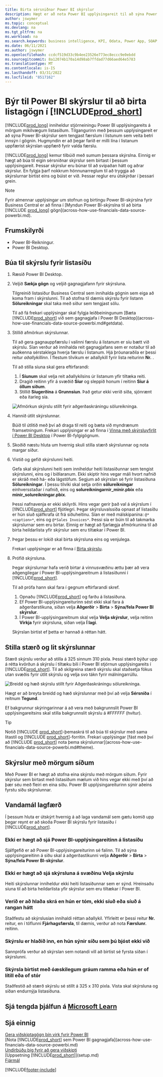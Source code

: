 ```yaml
---
title: Birta sérsniðnar Power BI skýrslur
description: Hægt er að nota Power BI upplýsingareit til að sýna Power BI skýrslur og öðlast betri innsýn í færslugögn í mikilvægum listum.
author: jswymer
ms.topic: conceptual
ms.devlang: na
ms.tgt_pltfrm: na
ms.workload: na
ms.search.keywords: business intelligence, KPI, Odata, Power App, SOAP, analysis
ms.date: 06/11/2021
ms.author: jswymer
ms.openlocfilehash: ccdcf519d33c9b4ee23526e773ec8eccc9e0ebdd
ms.sourcegitcommit: 8a12074b170a14d98ab7ffdad77d66aed64e5783
ms.translationtype: MT
ms.contentlocale: is-IS
ms.lasthandoff: 03/31/2022
ms.locfileid: "8517162"
---
```

# <a name="creating-power-bi-reports-for-displaying-list-data-in-prod_short"></a>Býr til Power BI skýrslur til að birta listagögn í [!INCLUDE[prod_short](includes/prod_short.md)]

[!INCLUDE[prod_long](includes/prod_long.md)] inniheldur stjórneiningu Power BI upplýsingareits á mörgum mikilvægum listasíðum. Tilgangurinn með þessum upplýsingareit er að sýna Power BI-skýrslur sem tengjast færslum í listunum sem veita betri innsýn í gögnin. Hugmyndin er að þegar farið er milli lína í listanum uppfærist skýrslan uppfærð fyrir valda færslu.

[!INCLUDE[prod_long](includes/prod_long.md)] kemur tilbúið með sumum þessara skýrslna. Einnig er hægt að búa til eigin sérsniðnar skýrslur sem birtast í þessum upplýsingareit. Þessar skýrslur eru búnar til að svipaðan hátt og aðrar skýrslur. En fylgja þarf nokkrum hönnunarreglum til að tryggja að skýrslurnar birtist eins og búist er við. Þessar reglur eru útskýrðar í þessari grein.

> [!NOTE]
> Fyrir almennar upplýsingar um stofnun og birtingu Power BI-skýrslna fyrir Business Central er að finna í [Myndun Power BI-skýrslna til að birta [!INCLUDE [prod_long](includes/prod_long.md)] gögn](across-how-use-financials-data-source-powerbi.md). 

## <a name="prerequisites"></a>Frumskilyrði

- Power BI-Reikningur.
- Power BI Desktop.

<!-- 
For more information about getting started, see [Use [!INCLUDE[prod_short](includes/prod_short.md)] as a Power BI Data Source](across-how-use-financials-data-source-powerbi.md).-->

## <a name="create-a-report-for-a-list-page"></a>Búa til skýrslu fyrir listasíðu

1. Ræsið Power BI Desktop.
2. Veljið **Sækja gögn** og veljið gagnagjafann fyrir skýrsluna.

    Tilgreinið listasíður Business Central sem innihalda gögnin sem eiga að koma fram í skýrslunni. Til að stofna til dæmis skýrslu fyrir listann **Sölureikningar** skal taka með síður sem tengjast sölu.

    Til að fá frekari upplýsingar skal fylgja leiðbeiningunum [Bæta [!INCLUDE[prod_short](includes/prod_short.md)] við sem gagnagjafa í Power BI Desktop](across-how-use-financials-data-source-powerbi.md#getdata).

3. Stillið afmörkun skýrslunnar.

    Til að gera gagnauppfærslu í valinni færslu á listanum er síu bætt við skýrslu. Sían verður að innihalda reit gagnagjafans sem er notaður til að auðkenna sérstaklega hverja færslu í listanum. Hjá þróunaraðila er þessi reitur *aðallykillinn*. Í flestum tilvikum er aðallykill fyrir lista reiturinn **Nr.** .

    Til að stilla síuna skal gera eftirfarandi:

    1. Í **Síunum** skal velja reit aðallykilsins úr listanum yfir tiltæka reiti.
    2. Dragið reitinn yfir á svæðið **Síur** og sleppið honum í reitinn **Síur á öllum síðum**.
    3. Stillið **Síugerðina** á **Grunnsíun**. Það getur ekki verið síða, sjónrænt eða ítarleg sía.

    ![Afmörkun skýrslu stillt fyrir aðgerðaskráningu sölureikninga.](./media/across-how-use-powerbi-reports-factbox/financials-powerbi-report-filter-v3.png)
4. Hannið útlit skýrslunnar.

    Búið til útlitið með því að draga til reiti og bæta við myndrænum framsetningum. Frekari upplýsingar er að finna í [Vinna með skýrsluyfirlit í Power BI Desktop](/power-bi/create-reports/desktop-report-view) í Power BI-fylgigögnum.

5. Skoðið næstu hluta um hvernig skuli stilla stærð skýrslunnar og nota margar síður.

6. Vistið og gefið skýrslunni heiti.

    Gefa skal skýrslunni heiti sem inniheldur heiti listasíðunnar sem tengist skýrslunni, eins og í biðlaranum. Ekki skiptir hins vegar máli hvort nafnið er skráð með há- eða lágstöfum. Segjum að skýrslan sé fyrir listasíðuna **Sölureikningar**. Í þessu tilviki skal setja orðin **sölureikningar** einhversstaðar í nafnið, eins og **solureikningarnir_minir.pbix** eða **minir_solureikningar.pbix**.

    Þessi nafnavenja er ekki skilyrði. Hins vegar gerir það val á skýrslum í [!INCLUDE[prod_short](includes/prod_short.md)] fljótlegri. Þegar skýrsluvalssíða opnast af listasíðu er hún síuð sjálfkrafa út frá síðuheitinu. Sían er með málskipanina: `@*<caption>*`, eins og `@*Sales Invoices*`. Þessi sía er búin til að takmarka skýrslurnar sem eru birtar. Einnig er hægt að fjarlægja afmörkunina til að birta heildarlista yfir skýrslur sem eru tiltækar í Power BI.

7. Þegar þessu er lokið skal birta skýrsluna eins og venjulega.

    Frekari upplýsingar er að finna í [Birta skýrslu](across-how-use-financials-data-source-powerbi.md#publish-reports).

8. Prófið skýrsluna.

    Þegar skýrslurnar hafa verið birtar á vinnusvæðinu ættu þær að vera aðgengilegar í Power BI-upplýsingareitnum á listasíðunni í [!INCLUDE[prod_short](includes/prod_short.md)].

    Til að prófa hann skal fara í gegnum eftirfarandi skref.

    1. Opnaðu [!INCLUDE[prod_short](includes/prod_short.md)] og farðu á listasíðuna.
    2. Ef Power BI-upplýsingareiturinn sést ekki skal fara á aðgerðarstikuna, síðan velja **Aðgerðir** > **Birta** > **Sýna/fela Power BI skýrslur**.
    3. Í Power BI-upplýsingareitnum skal velja **Velja skýrslur**, velja reitinn **Virkja** fyrir skýrsluna, síðan velja **Í lagi**.

    Skýrslan birtist ef þetta er hannað á réttan hátt.  

## <a name="set-the-report-size-and-color"></a>Stilla stærð og lit skýrslunnar

Stærð skýrslu verður að stilla á 325 sinnum 310 pixla. Þessi stærð býður upp á rétta kvörðun á skýrslu í tiltæku bili í Power BI stjórnun upplýsingareits í [!INCLUDE[prod_short](includes/prod_short.md)]. Til að skilgreina stærð skýrslu skal staðsetja fókus utan svæðis fyrir útlit skýrslu og velja svo tákn fyrir málningarrúllu.

![Breidd og hæð skýrslu stillt fyrir Aðgerðaskráningu sölureikninga.](./media/across-how-use-powerbi-reports-factbox/financials-powerbi-report-sizing-v3.png)

Hægt er að breyta breidd og hæð skýrslunnar með því að velja **Sérsníða** í reitnum **Tegund**.

Ef bakgrunnur skýringarinnar á að vera með bakgrunnslit Power BI upplýsingareitsins skal stilla bakgrunnslit skýrslu á *#FFFFFF* (hvítur). 

> [!TIP]
> Notið [!INCLUDE [prod_short](includes/prod_short.md)]-þemaskrá til að búa til skýrslur með sama litastíl og [!INCLUDE [prod_short](includes/prod_short.md)]-forritin. Frekari upplýsingar [fást með því að [!INCLUDE [prod_short](includes/prod_short.md)] nota þema skýrslunnar](across-how-use-financials-data-source-powerbi.md#theme).

## <a name="reports-with-multiple-pages"></a>Skýrslur með mörgum síðum

Með Power BI er hægt að stofna eina skýrslu með mörgum síðum. Fyrir skýrslur sem birtast með listasíðum mælum við hins vegar ekki með því að þær séu með fleiri en eina síðu. Power BI upplýsingareiturinn sýnir aðeins fyrstu síðu skýrslunnar.

## <a name="fixing-problems"></a>Vandamál lagfærð

Í þessum hluta er útskýrt hvernig á að laga vandamál sem gætu komið upp þegar reynt er að skoða Power BI skýrslu fyrir listasíðu í [!INCLUDE[prod_short](includes/prod_short.md)].  

### <a name="you-cant-see-the-power-bi-factbox-on-a-list-page"></a>Ekki er hægt að sjá Power BI-upplýsingareitinn á listasíðu

Sjálfgefið er að Power BI-upplýsingareiturinn sé falinn. Til að sýna upplýsingareitinn á síðu skal á aðgerðastikunni velja **Aðgerðir** > **Birta** > **Sýna/fela Power BI-skýrslur**.

### <a name="you-cant-see-the-report-in-the-select-report-pane"></a>Ekki er hægt að sjá skýrsluna á svæðinu Velja skýrslu

Heiti skýrslunnar inniheldur ekki heiti listasíðunnar sem er sýnd. Hreinsaðu síuna til að birta heildarlista yfir skýrslur sem eru tiltækar í Power BI.  

### <a name="report-is-loaded-but-blank-not-filtered-or-filtered-incorrectly"></a>Verið er að hlaða skrá en hún er tóm, ekki síuð eða síuð á rangan hátt

Staðfestu að skýrslusían innihaldi réttan aðallykil. Yfirleitt er þessi reitur **Nr.** reitur, en í töflunni **Fjárhagsfærsla**, til dæmis, verður að nota **Færslunr.** reitinn.

### <a name="report-is-loaded-but-it-shows-a-page-you-didnt-expect"></a>Skýrslu er hlaðið inn, en hún sýnir síðu sem þú bjóst ekki við

Sannprófa verður að skýrslan sem notandi vill að birtist sé fyrsta síðan í skýrslunni.  

### <a name="report-appears-with-an-unwanted-gray-boarder-or-its-too-small-or-too-large"></a>Skýrsla birtist með óæskilegum gráum ramma eða hún er of lítill eða of stór

Staðfestið að stærð skýrslu sé stillt á 325 x 310 pixla. Vista skal skýrsluna og síðan endurnýja listasíðuna.  

## <a name="see-related-training-at-microsoft-learn"></a>Sjá tengda þjálfun á [Microsoft Learn](/learn/modules/configure-powerbi-excel-dynamics-365-business-central/index)

## <a name="see-also"></a>Sjá einnig

[Gera viðskiptagögn þín virk fyrir Power BI](admin-powerbi.md)  
[Nota [!INCLUDE[prod_short](includes/prod_short.md)] sem Power BI gagnagjafa](across-how-use-financials-data-source-powerbi.md)  
[Undirbúðu þig fyrir að gera viðskipti](ui-get-ready-business.md)  
[Uppsetning [!INCLUDE[prod_short](includes/prod_short.md)]](setup.md)  
[Fjármál](finance.md)  


[!INCLUDE[footer-include](includes/footer-banner.md)]